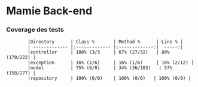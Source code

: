 # Mamie Back-end

### Coverage des tests


            |Directory      | Class %       | Method %      | Line % |
            | ------------- |:------------- |:-------------:|  -----:|        
            |controller     | 100% (3/3     | 67% (27/32)   | 80% (179/222) |
            |exception      | 16% (1/6)     | 16% (1/6)     | 16% (2/12) |
            |model          | 75% (6/8)     | 34% (36/103)   | 57% (158/277) |
            |repository     | 100% (0/0)    | 100% (0/0)   | 100% (0/0) |
